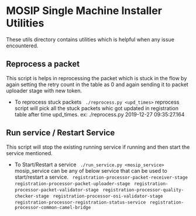 # MOSIP Single Machine Installer Utilities 

These utils directory contains utilities which is helpful when any issue encountered.

## Reprocess a packet

This script is helps in reprocessing the packet which is stuck in the flow by again setting the retry count in the table as 0 and again sending it to packet uploader stage with new token.

* To reprocess stuck packets
` ./reprocess.py <upd_times>`
    reprocess script will pick all the stuck packets whic got updated in registration table after time upd_times.
    ex: ./reprocess.py 2019-12-27 09:35:27.164

## Run service / Restart Service

This script will stop the existing running service if running and then start the service mentioned.

* To Start/Restart a service
` ./run_service.py <mosip_service>`
    mosip_service can be any of below service that can be used to start/restart a service.
    ` registration-processor-packet-receiver-stage`
    ` registration-processor-packet-uploader-stage`
    ` registration-processor-packet-validator-stage`
    ` registration-processor-quality-checker-stage`
    ` registration-processor-osi-validator-stage`
    ` registration-processor-registration-status-service`
    ` registration-processor-common-camel-bridge`